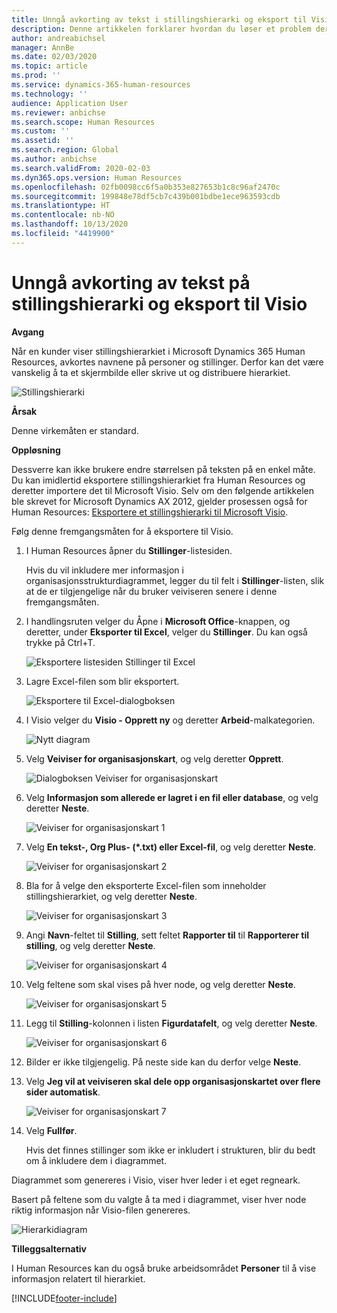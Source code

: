 ```yaml
---
title: Unngå avkorting av tekst i stillingshierarki og eksport til Visio
description: Denne artikkelen forklarer hvordan du løser et problem der navn på personer og stillinger avkortes når kunder viser stillingshierarkiet i Microsoft Dynamics 365 Human Resources. Avkorting av teksten kan gjøre det vanskelig å ta et skjermbilde eller skrive ut hierarkiet.
author: andreabichsel
manager: AnnBe
ms.date: 02/03/2020
ms.topic: article
ms.prod: ''
ms.service: dynamics-365-human-resources
ms.technology: ''
audience: Application User
ms.reviewer: anbichse
ms.search.scope: Human Resources
ms.custom: ''
ms.assetid: ''
ms.search.region: Global
ms.author: anbichse
ms.search.validFrom: 2020-02-03
ms.dyn365.ops.version: Human Resources
ms.openlocfilehash: 02fb0098cc6f5a0b353e827653b1c8c96af2470c
ms.sourcegitcommit: 199848e78df5cb7c439b001bdbe1ece963593cdb
ms.translationtype: HT
ms.contentlocale: nb-NO
ms.lasthandoff: 10/13/2020
ms.locfileid: "4419900"
---
```

# <a name="avoid-text-truncation-on-the-position-hierarchy-and-export-to-visio"></a>Unngå avkorting av tekst på stillingshierarki og eksport til Visio

**Avgang**

Når en kunder viser stillingshierarkiet i Microsoft Dynamics 365 Human Resources, avkortes navnene på personer og stillinger. Derfor kan det være vanskelig å ta et skjermbilde eller skrive ut og distribuere hierarkiet.

![Stillingshierarki](media/position-h.png)

**Årsak**

Denne virkemåten er standard.

**Oppløsning**

Dessverre kan ikke brukere endre størrelsen på teksten på en enkel måte. Du kan imidlertid eksportere stillingshierarkiet fra Human Resources og deretter importere det til Microsoft Visio. Selv om den følgende artikkelen ble skrevet for Microsoft Dynamics AX 2012, gjelder prosessen også for Human Resources: [Eksportere et stillingshierarki til Microsoft Visio](https://docs.microsoft.com/dynamicsax-2012/appuser-itpro/export-a-position-hierarchy-to-microsoft-visio).

Følg denne fremgangsmåten for å eksportere til Visio.

1. I Human Resources åpner du **Stillinger**-listesiden.

    Hvis du vil inkludere mer informasjon i organisasjonsstrukturdiagrammet, legger du til felt i **Stillinger**-listen, slik at de er tilgjengelige når du bruker veiviseren senere i denne fremgangsmåten.

2. I handlingsruten velger du Åpne i **Microsoft Office**-knappen, og deretter, under **Eksporter til Excel**, velger du **Stillinger**. Du kan også trykke på Ctrl+T.

    ![Eksportere listesiden Stillinger til Excel](media/org-admin.png)

3. Lagre Excel-filen som blir eksportert.

    ![Eksportere til Excel-dialogboksen](media/export-excel.png)

4. I Visio velger du **Visio - Opprett ny** og deretter **Arbeid**-malkategorien.

    ![Nytt diagram](media/new.png)

5. Velg **Veiviser for organisasjonskart**, og velg deretter **Opprett**.

    ![Dialogboksen Veiviser for organisasjonskart](media/orgchart-wizard.png)

6. Velg **Informasjon som allerede er lagret i en fil eller database**, og velg deretter **Neste**.

    ![Veiviser for organisasjonskart 1](media/orgchart-wizard7.png)

7. Velg **En tekst-, Org Plus- (\*.txt) eller Excel-fil**, og velg deretter **Neste**.

    ![Veiviser for organisasjonskart 2](media/orgchart-wizard3.png)

8. Bla for å velge den eksporterte Excel-filen som inneholder stillingshierarkiet, og velg deretter **Neste**.

    ![Veiviser for organisasjonskart 3](media/orgchart-wizard2.png)

9. Angi **Navn**-feltet til **Stilling**, sett feltet **Rapporter til** til **Rapporterer til stilling**, og velg deretter **Neste**.

    ![Veiviser for organisasjonskart 4](media/orgchart-wizard1.png)

10. Velg feltene som skal vises på hver node, og velg deretter **Neste**.

    ![Veiviser for organisasjonskart 5](media/orgchart-wizard5.png)

11. Legg til **Stilling**-kolonnen i listen **Figurdatafelt**, og velg deretter **Neste**.

    ![Veiviser for organisasjonskart 6](media/orgchart-wizard6.png)

12. Bilder er ikke tilgjengelig. På neste side kan du derfor velge **Neste**.
13. Velg **Jeg vil at veiviseren skal dele opp organisasjonskartet over flere sider automatisk**.

    ![Veiviser for organisasjonskart 7](media/orgchart-wizard4.png)

14. Velg **Fullfør**.

    Hvis det finnes stillinger som ikke er inkludert i strukturen, blir du bedt om å inkludere dem i diagrammet.

Diagrammet som genereres i Visio, viser hver leder i et eget regneark.

Basert på feltene som du valgte å ta med i diagrammet, viser hver node riktig informasjon når Visio-filen genereres.

![Hierarkidiagram](media/hierarchy.png)

**Tilleggsalternativ**

I Human Resources kan du også bruke arbeidsområdet **Personer** til å vise informasjon relatert til hierarkiet.


[!INCLUDE[footer-include](../includes/footer-banner.md)]
